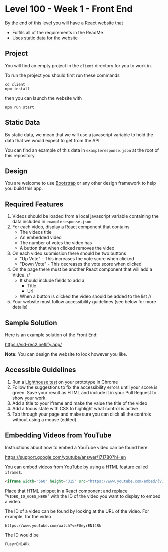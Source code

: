 # Level 100 - Week 1 - Front End

By the end of this level you will have a React website that

- Fulfils all of the requirements in the ReadMe
- Uses static data for the website

## Project

You will find an empty project in the `client` directory for you to work in.

To run the project you should first run these commands

```
cd client
npm install
```

then you can launch the website with

```
npm run start
```

## Static Data

By static data, we mean that we will use a javascript variable to hold the data that we would expect to get from the API.

You can find an example of this data in `exampleresponse.json` at the root of this repository.

## Design

You are welcome to use [Bootstrap](https://getbootstrap.com/docs/4.0/getting-started/introduction/) or any other design framework to help you build this app.

## Required Features

1. Videos should be loaded from a local javascript variable containing the data included in `exampleresponse.json`
2. For each video, display a React component that contains
   - The videos title
   - An embedded video
   - The number of votes the video has
   - A button that when clicked removes the video
3. On each video submission there should be two buttons
   - "Up Vote" - This increases the vote score when clicked 
   - "Down Vote" - This decreases the vote score when clicked 
4. On the page there must be another React component that will add a Video. //
   - It should include fields to add a
     - Title
     - Url
   - When a button is clicked the video should be added to the list //
5. Your website must follow accessibility guidelines (see below for more details)

## Sample Solution

Here is an example solution of the Front End:

https://vid-rec2.netlify.app/

**Note:** You can design the website to look however you like.

## Accessible Guidelines

1. Run a [Lighthouse test](https://supercooldesign.co.uk/blog/how-to-run-a-lighthouse-audit) on your prototype in Chrome
2. Follow the suggestions to fix the accessibility errors until your score is green. Save your result as HTML and include it in your Pull Request to show your work.
3. Add a title to your iframe and make the value the title of the video
4. Add a focus state with CSS to highlight what control is active
5. Tab through your page and make sure you can click all the controls without using a mouse (edited)

## Embedding Videos from YouTube

Instructions about how to embed a YouTube video can be found here

https://support.google.com/youtube/answer/171780?hl=en

You can embed videos from YouTube by using a HTML feature called `iframe`s.

```HTML
<iframe width="560" height="315" src="https://www.youtube.com/embed/{VIDEO_ID_GOES_HERE}" title="YouTube video player" frameborder="0" allow="accelerometer; autoplay; clipboard-write; encrypted-media; gyroscope; picture-in-picture" allowfullscreen></iframe>
```

Place that HTML snippet in a React component and replace "`VIDEO_ID_GOES_HERE`" with the ID of the video you want to display to embed a video.

The ID of a video can be found by looking at the URL of the video. For example, for the video

```html
https://www.youtube.com/watch?v=FUeyrEN14Rk
```

The ID would be

```html
FUeyrEN14Rk
```
